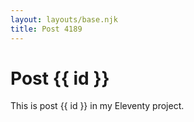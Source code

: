 ```yaml
---
layout: layouts/base.njk
title: Post 4189
---
```


# Post {{ id }}

This is post {{ id }} in my Eleventy project.
